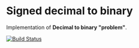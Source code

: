 # Signed decimal to binary

Implementation of __Decimal to binary "problem"__.

[![Build Status](https://travis-ci.org/esbanarango/signed-decimal-to-binary.svg)](https://travis-ci.org/esbanarango/signed-decimal-to-binary)
